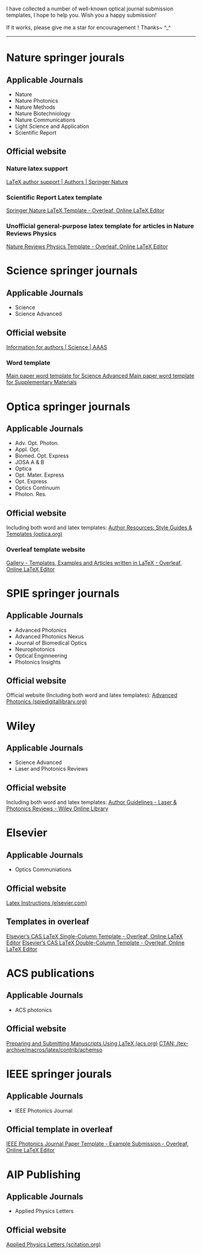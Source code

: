 I have collected a number of well-known optical journal submission templates, I hope to help you. Wish you a happy submission!



If it works, please give me a star for encouragement！Thanks~ ^_^


---

# Nature springer jourals

## Applicable Journals

* Nature
* Nature Photonics
* Nature Methods
* Nature Biotechniology
* Nature Communications
* Light Science and Application
* Scientific Report

## Official website 

### Nature latex support 

[LaTeX author support | Authors | Springer Nature](https://www.springernature.com/gp/authors/campaigns/latex-author-support#c17590862)

### Scientific Report Latex template 

[Springer Nature LaTeX Template - Overleaf, Online LaTeX Editor](https://www.overleaf.com/latex/templates/springer-nature-latex-template/gsvvftmrppwq)

### Unofficial general-purpose latex template for articles in Nature Reviews Physics

[Nature Reviews Physics Template - Overleaf, Online LaTeX Editor](https://www.overleaf.com/latex/templates/nature-reviews-physics-template/hwcbzkmtxqry)

# Science springer journals

## Applicable Journals

* Science
* Science Advanced

## Official website 

[Information for authors | Science | AAAS](https://www.science.org/content/page/science-advances-information-authors#formatting-initial-ms)

### Word template

[Main paper word template for Science Advanced ](https://www.science.org/do/10.5555/science-advances-information-authors/full/advances_ms_template_2022.docx)
[Main paper word template for Supplementary Materials ](https://www.science.org/do/10.5555/science-advances-information-authors/full/advances_supplementary_materials_template_2022.docx)

# Optica springer journals

## Applicable Journals

* Adv. Opt. Photon.
* Appl. Opt.
* Biomed. Opt. Express
* JOSA A & B
* Optica
* Opt. Mater. Express
* Opt. Express
* Optics Continuum
* Photon. Res.

## Official website 

Including both word and latex templates:
[Author Resources: Style Guides & Templates (optica.org)](https://opg.optica.org/submit/templates/default.cfm?source=authornav)

### Overleaf template website

[Gallery - Templates, Examples and Articles written in LaTeX - Overleaf, Online LaTeX Editor](https://www.overleaf.com/gallery/tagged/osa)

# SPIE springer journals

## Applicable Journals

* Advanced Photonics
* Advanced Photonics Nexus
* Journal of Biomedical Optics
* Neurophotonics
* Optical Enginneering
* Photonics Insights

## Official website

Official website (Including both word and latex templates):
[Advanced Photonics (spiedigitallibrary.org)](https://www.spiedigitallibrary.org/journals/advanced-photonics/author-guidelines?SSO=1#navBarAnchor)

# Wiley

## Applicable Journals

* Science Advanced
* Laser and Photonics Reviews

## Official website

Including both word and latex templates:
[Author Guidelines - Laser & Photonics Reviews - Wiley Online Library](https://onlinelibrary.wiley.com/page/journal/18638899/homepage/author-guidelines)

# Elsevier

## Applicable Journals

* Optics Communiations

## Official website

[Latex Instructions (elsevier.com)](https://www.elsevier.com/authors/policies-and-guidelines/latex-instructions)

## Templates in overleaf

[Elsevier’s CAS LaTeX Single-Column Template - Overleaf, Online LaTeX Editor](https://www.overleaf.com/latex/templates/elseviers-cas-latex-single-column-template/rsnbvrmnptyq)
[Elsevier’s CAS LaTeX Double-Column Template - Overleaf, Online LaTeX Editor](https://www.overleaf.com/latex/templates/elseviers-cas-latex-double-column-template/hhzpymgjmxfk)

# ACS publications

## Applicable Journals

* ACS photonics

## Official website

[Preparing and Submitting Manuscripts Using LaTeX (acs.org)](https://pubs.acs.org/page/4authors/submission/tex.html)
[CTAN: /tex-archive/macros/latex/contrib/achemso](https://ctan.org/tex-archive/macros/latex/contrib/achemso)

# IEEE springer jourals

## Applicable Journals

* IEEE Photonics Journal

## Official template in overleaf

[IEEE Photonics Journal Paper Template - Example Submission - Overleaf, Online LaTeX Editor](https://www.overleaf.com/latex/examples/ieee-photonics-journal-paper-template-example-submission/bsfjjfkdsjds)

# AIP Publishing

## Applicable Journals

* Applied Physics Letters

## Official website

[Applied Physics Letters (scitation.org)](https://aip.scitation.org/apl/authors/manuscript)
